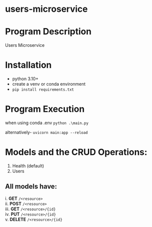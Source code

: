 # users-microservice

# Program Description
Users Microservice

# Installation

- python 3.10+
- create a venv or conda environment
- `pip install requirements.txt`

# Program Execution

when using conda .env
`python .\main.py`

alternatively-
`uvicorn main:app --reload`

# Models and the CRUD Operations:

1) Health (default)
2) Users

## All models have:
i. **GET** `/<resource>`  
ii. **POST** `/<resource>`  
iii. **GET** `/<resource>/{id}`  
iv. **PUT** `/<resource>/{id}`  
v. **DELETE** `/<resource>/{id}`  
